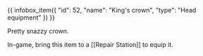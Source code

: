 {{ infobox_item({
	"id": 52,
	"name": "King's crown",
	"type": "Head equipment"
}) }}

Pretty snazzy crown.

In-game, bring this item to a [[Repair Station]] to equip it.